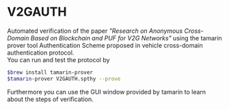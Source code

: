 # V2GAUTH
Automated verification of the paper _"Research on Anonymous Cross-Domain Based on Blockchain and PUF for V2G Networks"_ using the tamarin prover tool Authentication Scheme proposed in vehicle cross-domain authentication protocol.  
You can run and test the protocol by  
```Bash
$brew install tamarin-prover  
$tamarin-prover V2GAUTH.spthy --prove
```
Furthermore you can use the GUI window provided by tamarin to learn about the steps of verification.

